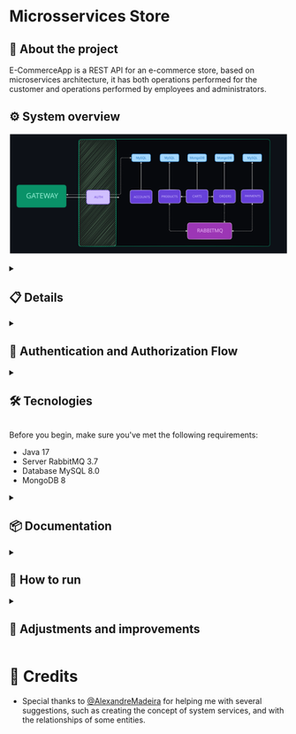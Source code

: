 # Microsservices Store

## 🔎 About the project

E-CommerceApp is a REST API for an e-commerce store, based on microservices architecture, it has both operations performed for the customer and operations performed by employees and administrators.

## ⚙️ System overview
![application-schema](readme/application.svg)

<details>
  <summary><h2>📋 Details</h2></summary>

### 1. Eureka
- This is the discovery service. It acts as a hub where all microservices connect, allowing them to know each other.

### 2. Gateway
- Main entry point of the application and load balancer.

### 3. Auth
- Responsible for validating tokens and retrieving user authentication data.
- Serves directly to the Gateway.

### 4. Common
- An internal library that all microservices use to implement security features.

### 5. Accounts
- Manages user accounts and authentication.

### 6. Products
- Manages products.
- Provides reliable product data to other microservices.

### 7. Cart
- Manages customers' shopping carts.
- Allows the creation of carts for unauthenticated users, featuring the merging of the local cart with the authenticated user's cart.

### 8. Orders
- Manages customer orders.
- Requests the generation and cancellation of payments.

### 9. Payments
- Manages order payments.

</details>


<details>
  <summary><h2>🔑 Authentication and Authorization Flow</h2></summary>

### 1. Token Interception by the API Gateway:
- The API Gateway checks the "Authorization" header in each request.
- If the header is absent, the request goes directly to the destination microservice.

### 2. Token Validation:
- The Gateway collects the token and sends a request to the Auth microservice.
- The Auth microservice validates the token and returns the user's data (ID, username, roles).

### 3. Passing User Data:
- The Gateway adds the user's data in internal headers (e.g., "X-auth-user-id").
- It then forwards the request to the destination microservice with these headers.

### 4. Interception by the Destination Microservice:
- A security filter in the microservice captures the headers created by the Gateway.
- The filter maps the data from the headers into a user representation (UserDetails).

### 5. Integration with Spring Security:
- The mapped user is persisted in the Spring Security context.
- Spring Security then manages the user's permissions for the microservice routes.

### Future Adjustments:
- New Flow:
    - The internal headers and the Auth microservice will be removed.
    - The JWT decoding will be done directly in each microservice, eliminating the need for centralized validation in Auth.

</details>


<details>
  <summary><h2>🛠️ Tecnologies</h2></summary>

- [Docker](https://www.docker.com/)
- [TestContainers](https://testcontainers.com/)
- [RabbitMQ](https://www.rabbitmq.com/)
- [MySQL](https://dev.mysql.com/downloads/connector/j/)
- [MongoDB](https://www.mongodb.com)
- [H2](https://www.h2database.com/html/main.html)
- [JWT](https://github.com/auth0/java-jwt)
- [Spring Cloud Netflix](https://cloud.spring.io/spring-cloud-netflix/reference/html/)
- [Spring Cloud Gateway](https://spring.io/projects/spring-cloud-gateway)
- [Spring Cloud OpenFeign](https://spring.io/projects/spring-cloud-openfeign)
- [Spring Security](https://spring.io/projects/spring-security)
- [Spring Data JPA](https://spring.io/projects/spring-data-jpa)
- [Spring Data MongoDB](https://spring.io/projects/spring-data-mongodb)
- [Spring Web]()
- [Java Bean Validation](https://docs.spring.io/spring-framework/reference/core/validation/beanvalidation.html)

</details>


Before you begin, make sure you've met the following requirements:

- Java 17
- Server RabbitMQ 3.7
- Database MySQL 8.0
- MongoDB 8


<details>
  <summary><h2>📦 Documentation</h2></summary>

#### * _Atente-se ao detalhe de que os controllers com prefixo "Admin" exigem que esteja logado como um usuário com permissão ADMIN ou EMPLOYEE_
#### * _Os controllers som sufixo "Client" só funcionam com usuários com permissão CLIENT_
#### * _Endpoints com prefixo "internal" não aceitam chamadas externas_
#### * _Set the **ADMIN_USERNAME** and **ADMIN_PASSWORD** environment variables to log in as an administrator_

---

### Users
- Você pode criar três tipos de usuário: ADMIN, EMPLOYEE e CLIENT
- Cada usuário terá diferentes permissões de acesso

---

### Products
- Permite criar departments, categories, manufacturers e products
- Para criar uma category é necessário criar um department
- Para criar um product é necessário fornecer uma categoria e um manufacturer
  - Products são criados sem preço, sendo necessário precifica-los posteriormente

---

### Cart
- Você pode criar um carrinho anônimo, que não é vinculado a um usuário de fato. Neste caso, você passa um body com os dados do produto desejado, a API irá gerar um car, um ID para esse cart e irá te retornar os dados dele:

- É possível mesclar carrinhos anônimos com o carrinho de um usuário autenticado. Para isso, é necessário estar autenticado.
  - A mesclagem reune os produtos mas não soma suas quantidades
  - O carrinho anônimo é excluído no fim do processo

- No caso de usuários autenticados (CLIENT), não é necessário enviar um body
  - Primeiramente você cria o seu carrinho, depois adiciona os produtos

- O ID do seu carrinho é o mesmo ID do seu usuário

- Os orders são criados à partir deste serviço.
  - Informe o ID dos produtos no seu carrinho que você deseja gerar um pedido
  - Nesta etapa não é possível ajustar a quantidade dos produtos, você deve ajustar as quantidades no carrinho

<details>
  <summary><span>Exemplos</span></summary>

#### **CREATE ANONYMOUS CART**
POST: /anonymous/carts

Content-Type: application/json

    {
        "id": "1",   // product id
        "unit": 3    // desired units
    }

**RESPONSE:**

    {
        "id": "6ab3b395-7d42-45c6-9a89-313786b0f751",
        "products": [
            {
                "id": "1",
                "name": "Intel Core i9-11900K",
                "unit": 3,
                "price": 100.00
            }
        ],
        "totalPrice": 300.00,
        "createdAt": "2024-09-23T18:23:40.2128144",
        "modifiedAt": "2024-09-23T18:23:40.2128144",
        "anon": true
    }

---



#### **CREATE CART**
POST: /carts

Content-Type: application/json

**RESPONSE:**

    {
        "id": "2",
        "products": [],
        "totalPrice": 0,
        "createdAt": "2024-09-23T18:23:40.2128144",
        "modifiedAt": "2024-09-23T18:23:40.2128144",
        "anon": true
    }

</details>

---

### Orders

- Na criação de pedidos, não aceita chamadas externas. A criação de um order deve ser feita via conexão síncrona entre Cart e Orders
- Serve dados dos pedidos para os CLIENT e ADMIN
- Um usuário CLIENT pode cancelar seu próprio pedido
- Um usuário ADMIN pode cancelar qualquer pedido

---

#### Confira a coleção Postman do projeto:
[<img src="https://run.pstmn.io/button.svg" alt="Run In Postman" style="width: 128px; height: 32px;">](https://app.getpostman.com/run-collection/31232249-c57739c1-b80d-463e-be53-c848cdbf703e?action=collection%2Ffork&source=rip_markdown&collection-url=entityId%3D31232249-c57739c1-b80d-463e-be53-c848cdbf703e%26entityType%3Dcollection%26workspaceId%3Deac3d0ef-d921-4389-8597-a53480212132)

</details>

<details>
  <summary><h2>🚀 How to run</h2></summary>

### Deploy with Docker
Clone this repository:

    git clone https://github.com/mtpontes/blog-san-api.git

Raise the containers:

    docker-compose up --build

</details>


<details>
  <summary><h2>🔧 Adjustments and improvements</h2></summary>
The project is still under development, is currently using development settings. The next updates will focus on the following tasks:

- [x] Add standard price and promotional price
- [x] Implement a better separation of Users and Clients
- [x] Add more details to poor entities
- [x] Add more behaviors to entities, reducing dependence on external services for basic domain rules
- [x] Add a promotional price scheduler, so that when you set a promotional price, you also set a deadline for the promotional
- [x] Implement Spring Security
- [x] Create a Cart service
- [ ] Create evaluation service
- [ ] Create discount coupon system
- [ ] Allow users to have multiple addresses
- [ ] Each microservice will have the ability to decode JWT token, killing the need for Auth microservice
- [ ] Improvements in authentication, such as sending tokens by Email and authentication via third parties
- [ ] Sending emails regarding orders
- [ ] Create fallbacks for failures between services
- [ ] Create and handle dead letter exchanges
- [ ] Configure messaging rules
- [ ] Configure load balancing rules
- [ ] Create docker-compose
- [ ] Create detailed documentation with Postman (currently there are only requests in the Postman collection)

</details>

# 🤝 Credits

- Special thanks to [@AlexandreMadeira](https://github.com/MadeiraAlexandre) for helping me with several suggestions, such as creating the concept of system services, and with the relationships of some entities.